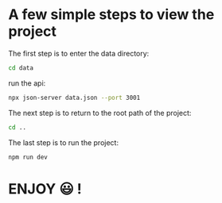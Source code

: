 # A few simple steps to view the project

The first step is to enter the data directory:

```bash
cd data
```

run the api:

```bash
npx json-server data.json --port 3001
```

The next step is to return to the root path of the project:

```bash
cd ..
```

The last step is to run the project:

```bash
npm run dev
```

# ENJOY :smiley: !